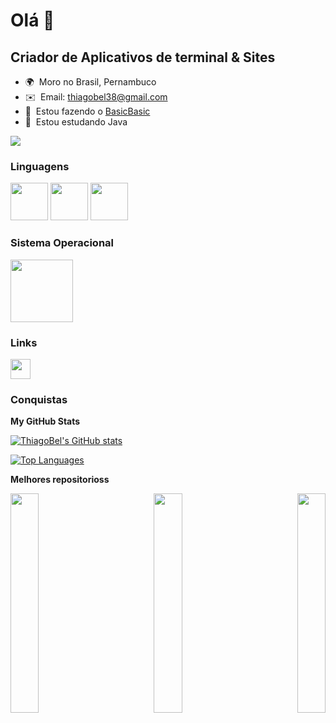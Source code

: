 Olá 👋
==================================================================================================================================

Criador de Aplicativos de terminal & Sites
------------------------------------------

* 🌍  Moro no Brasil, Pernambuco
* ✉️  Email: [thiagobel38@gmail.com](mailto:thiagobel38@gmail.com)
* 🚀  Estou fazendo o [BasicBasic](http://github.com/ThiagoBel/BasicBasic)
* 🧠  Estou estudando Java

<a href="https://www.github.com/ThiagoBel" target="_blank" rel="noreferrer"><img
src="https://img.shields.io/github/followers/ThiagoBel?logo=github&style=for-the-badge&color=ef4444&labelColor=1c1917" /></a>

### Linguagens


<p align="left">
  <img width="60" heigth="60" src="https://cdn.jsdelivr.net/gh/devicons/devicon@latest/icons/cplusplus/cplusplus-original.svg" />
  <img width="60" heigth="60" src="https://cdn.jsdelivr.net/gh/devicons/devicon@latest/icons/java/java-original.svg" />
  <img width="60" heigth="60" src="https://cdn.jsdelivr.net/gh/devicons/devicon@latest/icons/javascript/javascript-original.svg" />
</p>

### Sistema Operacional

<p align="left">
  <img width="100" heigth="100" src="https://cdn.jsdelivr.net/gh/devicons/devicon@latest/icons/windows11/windows11-original-wordmark.svg" />
</p>

### Links

<p align="left">
  <a href="https://www.github.com/ThiagoBel" target="_blank" rel="noreferrer">
    <picture>
      <source media="(prefers-color-scheme: dark)" srcset="https://raw.githubusercontent.com/danielcranney/readme-generator/main/public/icons/socials/github-dark.svg" />
      <source media="(prefers-color-scheme: light)" srcset="https://raw.githubusercontent.com/danielcranney/readme-generator/main/public/icons/socials/github.svg" />
      <img src="https://raw.githubusercontent.com/danielcranney/readme-generator/main/public/icons/socials/github.svg" width="32" height="32" />
    </picture>
  </a>
</p>

### Conquistas

<b>My GitHub Stats</b>

<a href="http://www.github.com/ThiagoBel"><img src="https://github-readme-stats.vercel.app/api?username=ThiagoBel&show_icons=true&hide=&count_private=true&title_color=ffffff&text_color=ffffff&icon_color=ef4444&bg_color=1c1917&hide_border=true&show_icons=true" alt="ThiagoBel's GitHub stats" /></a>

<a href="https://github.com/ThiagoBel" align="left"><img src="https://github-readme-stats.vercel.app/api/top-langs/?username=ThiagoBel&langs_count=10&title_color=ffffff&text_color=ffffff&icon_color=ef4444&bg_color=1c1917&hide_border=true&locale=en&custom_title=Top%20%Languages" alt="Top Languages" /></a>

<b>Melhores repositorioss</b>

<div width="100%" align="center">
    <a href="https://github.com/ThiagoBel/BasicBasic" align="left">
        <img align="left" width="30%" src="https://github-readme-stats.vercel.app/api/pin/?username=ThiagoBel&repo=BasicBasic&title_color=ffffff&text_color=ffffff&icon_color=ef4444&bg_color=1c1917&hide_border=true&locale=en" />
    </a>
    <a href="https://github.com/ThiagoBel/All-java" align="center">
        <img align="center" width="30%" src="https://github-readme-stats.vercel.app/api/pin/?username=ThiagoBel&repo=All-java&title_color=ffffff&text_color=ffffff&icon_color=ef4444&bg_color=1c1917&hide_border=true&locale=en" />
    </a>
    <a href="https://github.com/ThiagoBel/ElBob" align="right">
        <img align="right" width="30%" src="https://github-readme-stats.vercel.app/api/pin/?username=ThiagoBel&repo=ElBob&title_color=ffffff&text_color=ffffff&icon_color=ef4444&bg_color=1c1917&hide_border=true&locale=en" />
    </a>
</div>
<br /><br /><br /><br /><br /><br /><br />

